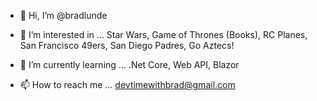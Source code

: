 - 👋 Hi, I’m @bradlunde
- 👀 I’m interested in ...
Star Wars, Game of Thrones (Books), RC Planes, San Francisco 49ers, San Diego Padres, Go Aztecs!

- 🌱 I’m currently learning ...
.Net Core, Web API, Blazor

- 📫 How to reach me ...
devtimewithbrad@gmail.com

